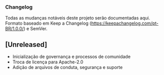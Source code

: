 ### Changelog

Todas as mudanças notáveis deste projeto serão documentadas aqui.
Formato baseado em Keep a Changelog (https://keepachangelog.com/pt-BR/1.0.0/) e SemVer.

## [Unreleased]
- Inicialização de governança e processos de comunidade
- Troca de licença para Apache-2.0
- Adição de arquivos de conduta, segurança e suporte


